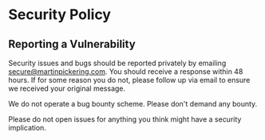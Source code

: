 # Security Policy

## Reporting a Vulnerability

Security issues and bugs should be reported privately by emailing secure@martinpickering.com. 
You should receive a response within 48 hours. 
If for some reason you do not, please follow up via email to ensure we received your original message.

We do not operate a bug bounty scheme. Please don't demand any bounty.

Please do not open issues for anything you think might have a security implication.
